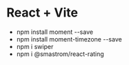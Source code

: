 # React + Vite
- npm install moment --save
- npm install moment-timezone --save
- npm i swiper
- npm i @smastrom/react-rating